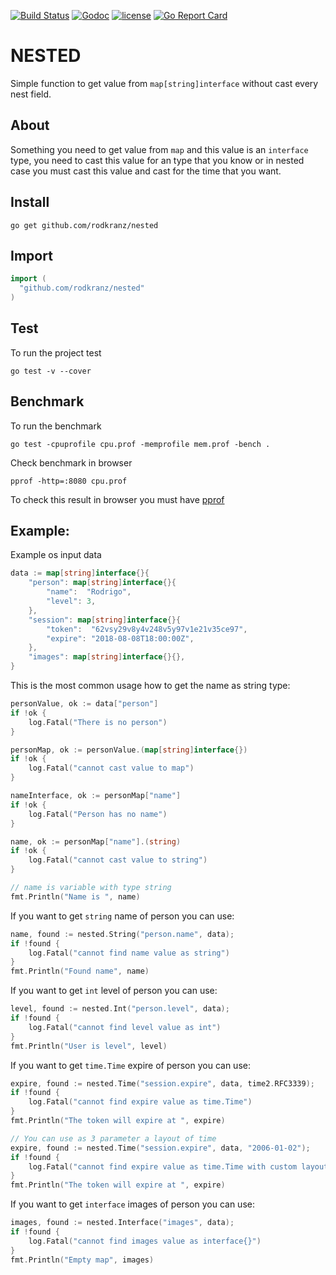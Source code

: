 [![Build Status](https://travis-ci.org/rodkranz/nested.svg?branch=master)](https://travis-ci.org/rodkranz/nested)
[![Godoc](http://img.shields.io/badge/godoc-reference-blue.svg?style=flat)](https://godoc.org/github.com/rodkranz/nested)
[![license](http://img.shields.io/badge/license-MIT-red.svg?style=flat)](https://raw.githubusercontent.com/rodkranz/nested/master/LICENSE)
[![Go Report Card](https://goreportcard.com/badge/github.com/rodkranz/nested)](https://goreportcard.com/report/github.com/rodkranz/nested)
 
# NESTED 

Simple function to get value from `map[string]interface` without cast every nest field.

## About

Something you need to get value from `map` and this value is an `interface` type, you need to cast this value 
for an type that you know or in nested case you must cast this value and cast for the time that you want.   

## Install

```shell
go get github.com/rodkranz/nested
```

## Import

```go
import (
  "github.com/rodkranz/nested"
)
```

## Test 
To run the project test

```shell
go test -v --cover
```

## Benchmark
To run the benchmark 

```shell
go test -cpuprofile cpu.prof -memprofile mem.prof -bench .
```

Check benchmark in browser                         
```$shell
pprof -http=:8080 cpu.prof
```

To check this result in browser you must have [pprof](https://github.com/google/pprof)

## Example: 

Example os input data 
```go
data := map[string]interface{}{
    "person": map[string]interface{}{
        "name":  "Rodrigo",
        "level": 3,
    },
    "session": map[string]interface{}{
        "token":  "62vsy29v8y4v248v5y97v1e21v35ce97",
        "expire": "2018-08-08T18:00:00Z",
    },
    "images": map[string]interface{}{},
}
```

This is the most common usage how to get the name as string type: 
```go
personValue, ok := data["person"]
if !ok {
    log.Fatal("There is no person")
}

personMap, ok := personValue.(map[string]interface{})
if !ok {
    log.Fatal("cannot cast value to map")
}

nameInterface, ok := personMap["name"]
if !ok {
    log.Fatal("Person has no name")
}

name, ok := personMap["name"].(string)
if !ok {
    log.Fatal("cannot cast value to string")
}

// name is variable with type string 
fmt.Println("Name is ", name)
``` 

If you want to get `string` name of person you can use: 
```go
name, found := nested.String("person.name", data); 
if !found {
	log.Fatal("cannot find name value as string")
}
fmt.Println("Found name", name)
```

If you want to get `int` level of person you can use:
```go
level, found := nested.Int("person.level", data); 
if !found {
    log.Fatal("cannot find level value as int")
}
fmt.Println("User is level", level)
```

If you want to get `time.Time` expire of person you can use:
```go
expire, found := nested.Time("session.expire", data, time2.RFC3339); 
if !found {
	log.Fatal("cannot find expire value as time.Time")
}
fmt.Println("The token will expire at ", expire)

// You can use as 3 parameter a layout of time
expire, found := nested.Time("session.expire", data, "2006-01-02"); 
if !found {
    log.Fatal("cannot find expire value as time.Time with custom layout")
}
fmt.Println("The token will expire at ", expire)
```

If you want to get `interface` images of person you can use:
```go
images, found := nested.Interface("images", data); 
if !found {
	log.Fatal("cannot find images value as interface{}")
}
fmt.Println("Empty map", images)
```
